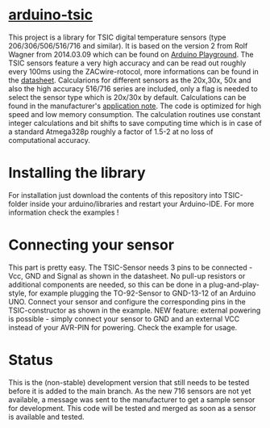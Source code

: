 [arduino-tsic][1]
============
This project is a library for TSIC digital temperature sensors (type 206/306/506/516/716 and similar).
It is based on the version 2 from Rolf Wagner from 2014.03.09 which can be found on [Arduino Playground][2]. The TSIC sensors feature a very high accuracy and can be read out roughly every 100ms using the ZACwire-rotocol, more informations can be found in the [datasheet][3]. Calcularions for different sensors as the 20x,30x, 50x and also the high accuracy 516/716 series are included, only a flag is needed to select the sensor type which is 20x/30x by default.
Calculations can be found in the manufacturer's [application note][4].
The code is optimized for high speed and low memory consumption. The calculation routines use constant integer calculations and bit shifts to save computing time which is in case of a standard Atmega328p roughly a factor of 1.5-2 at no loss of computational accuracy.

Installing the library
======================
For installation just download the contents of this repository into TSIC-folder inside your arduino/libraries and restart your Arduino-IDE. For more information check the examples !

Connecting your sensor
=====================
This part is pretty easy. The TSIC-Sensor needs 3 pins to be connected - Vcc, GND and Signal as shown in the datasheet. No pull-up resistors or additional components are needed, so this can be done in a plug-and-play-style, for example plugging the TO-92-Sensor to GND-13-12 of an Arduino UNO. Connect your sensor and configure the corresponding pins in the TSIC-constructor as shown in the example.
NEW feature: external powering is possible - simply connect your sensor to GND and an external VCC instead of your AVR-PIN for powering. Check the example for usage.

[1]: https://github.com/Schm1tz1/arduino-tsic
[2]: http://playground.arduino.cc/Code/Tsic
[3]: http://playground.arduino.cc/uploads/Code/TSIC_Datasheet.zip
[4]: https://www.ist-ag.com/sites/default/files/ATTSic_E.pdf

Status
======
This is the (non-stable) development version that still needs to be tested before it is added to the main branch. As the new 716 sensors are not yet available, a message was sent to the manufacturer to get a sample sensor for development. This code will be tested and merged as soon as a sensor is available and tested.
